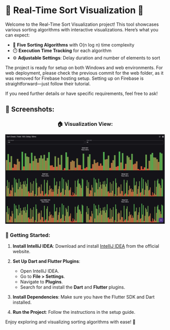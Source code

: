 # 🎉 Real-Time Sort Visualization 🎉

Welcome to the Real-Time Sort Visualization project! This tool showcases various sorting algorithms with interactive visualizations. Here’s what you can expect:

- 🔄 **Five Sorting Algorithms** with O(n log n) time complexity
- ⏱️ **Execution Time Tracking** for each algorithm
- ⚙️ **Adjustable Settings**: Delay duration and number of elements to sort

The project is ready for setup on both Windows and web environments. For web deployment, please check the previous commit for the web folder, as it was removed for Firebase hosting setup. Setting up on Firebase is straightforward—just follow their tutorial.

If you need further details or have specific requirements, feel free to ask!

## 📸 Screenshots:

<div style="text-align: center;">

### 🏠 Visualization View:

<img src="git_images/showcase.webp" width="800">

</div>

### 🚀 Getting Started:

1. **Install IntelliJ IDEA**: Download and install [IntelliJ IDEA](https://www.jetbrains.com/idea/download/) from the official website.

2. **Set Up Dart and Flutter Plugins**:

   - Open IntelliJ IDEA.
   - Go to **File > Settings**.
   - Navigate to **Plugins**.
   - Search for and install the **Dart** and **Flutter** plugins.

3. **Install Dependencies**: Make sure you have the Flutter SDK and Dart installed.

4. **Run the Project**: Follow the instructions in the setup guide.

Enjoy exploring and visualizing sorting algorithms with ease! 🌟
